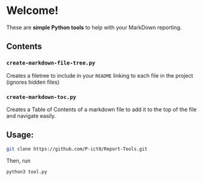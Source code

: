 # Welcome!

These are **simple Python tools** to help with your MarkDown reporting.

## Contents

### `create-markdown-file-tree.py`

Creates a filetree to include in your `README` linking to each file in the project (ignores hidden files)

### `create-markdown-toc.py`

Creates a Table of Contents of a markdown file to add it to the top of the file and navigate easily.

## Usage:

```bash
git clone https://github.com/P-ict0/Report-Tools.git
```

Then, run
```bash
python3 tool.py
```
